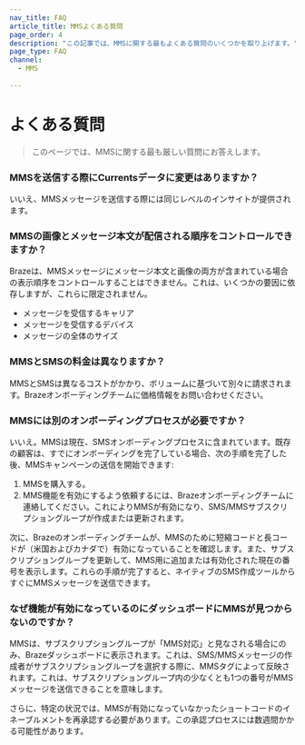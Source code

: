 ```yaml
---
nav_title: FAQ
article_title: MMSよくある質問
page_order: 4
description: "この記事では、MMSに関する最もよくある質問のいくつかを取り上げます。"
page_type: FAQ
channel:
  - MMS
  
---
```


# よくある質問

> このページでは、MMSに関する最も厳しい質問にお答えします。

### MMSを送信する際にCurrentsデータに変更はありますか？

いいえ、MMSメッセージを送信する際には同じレベルのインサイトが提供されます。

### MMSの画像とメッセージ本文が配信される順序をコントロールできますか？

Brazeは、MMSメッセージにメッセージ本文と画像の両方が含まれている場合の表示順序をコントロールすることはできません。これは、いくつかの要因に依存しますが、これらに限定されません。

- メッセージを受信するキャリア
- メッセージを受信するデバイス
- メッセージの全体のサイズ

### MMSとSMSの料金は異なりますか？

MMSとSMSは異なるコストがかかり、ボリュームに基づいて別々に請求されます。Brazeオンボーディングチームに価格情報をお問い合わせください。

### MMSには別のオンボーディングプロセスが必要ですか？

いいえ。MMSは現在、SMSオンボーディングプロセスに含まれています。既存の顧客は、すでにオンボーディングを完了している場合、次の手順を完了した後、MMSキャンペーンの送信を開始できます:

1. MMSを購入する。
2. MMS機能を有効にするよう依頼するには、Brazeオンボーディングチームに連絡してください。これによりMMSが有効になり、SMS/MMSサブスクリプショングループが作成または更新されます。

次に、Brazeのオンボーディングチームが、MMSのために短縮コードと長コードが（米国およびカナダで）有効になっていることを確認します。また、サブスクリプショングループを更新して、MMS用に追加または有効化された現在の番号を表示します。これらの手順が完了すると、ネイティブのSMS作成ツールからすぐにMMSメッセージを送信できます。

### なぜ機能が有効になっているのにダッシュボードにMMSが見つからないのですか？

MMSは、サブスクリプショングループが「MMS対応」と見なされる場合にのみ、Brazeダッシュボードに表示されます。これは、SMS/MMSメッセージの作成者がサブスクリプショングループを選択する際に、MMSタグによって反映されます。これは、サブスクリプショングループ内の少なくとも1つの番号がMMSメッセージを送信できることを意味します。

さらに、特定の状況では、MMSが有効になっていなかったショートコードのイネーブルメントを再承認する必要があります。この承認プロセスには数週間かかる可能性があります。
